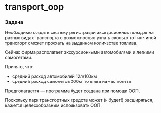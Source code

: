 # transport_oop
### Задача

Необходимо создать систему регистрации экскурсионных поездок на разных видах транспорта с 
возможностью узнать сколько тот или иной транспорт сможет проехать на выданном количестве топлива.

Сейчас фирма располагает экскурсионными автомобилями и легкими самолетами.

Принято, что:

- средний расход автомобилей 12л/100км
- средний расход самолетов 200кг топлива на час полета

Предполагается — программа будет создана при помощи ООП.

Поскольку парк транспортных средств может (и будет!) расширяться, кажется целесообразным использовать ООП.